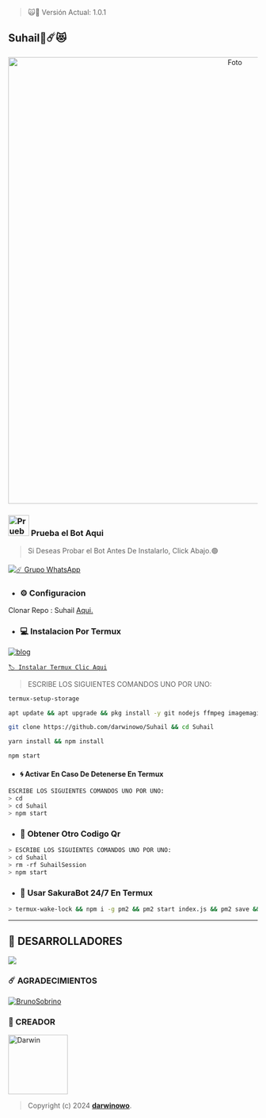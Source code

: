 > 🙀🌟 Versión Actual: 1.0.1

## Suhail🌟☄️😻

<p align="center">
<img src= "https://telegra.ph/file/8ade574d21b6da82692fa.jpg" alt="Foto" width="900"/>
</p>

### <img src="https://i.pinimg.com/originals/19/80/6e/19806e91932e6054965fc83b85241270.gif" alt="Prueba La Bot Aqui" width="42" height="42"> Prueba el Bot Aqui

> Si Deseas Probar el Bot Antes De Instalarlo, Click Abajo.🟢

<a href="https://chat.whatsapp.com/Eaa9JFA53ps7WHMv2VHbO9"><img alt="☄️ Grupo WhatsApp" src="https://img.shields.io/badge/Grupo-Suhail-FF00FF?style=for-the-badge&logo=whatsapp&logoColor=white"/></a>


- ### ⚙️ Configuracion
 Clonar Repo : Suhail [Aqui.](https://github.com/darwinowo/Suhail/fork)

- ### 💻 Instalacion Por Termux

[![blog](https://img.shields.io/badge/Instalacion-Sakura-FFFF00?style=for-the-badge&logo=youtube&logoColor=white)
](https://youtu.be/9-v4XwMTJYE?si=STdO2GwZR1GAmXfA)

[`🏷 Instalar Termux Clic Aqui`](https://www.mediafire.com/file/3hsvi3xkpq3a64o/termux_118.apk/file)

> ESCRIBE LOS SIGUIENTES COMANDOS UNO POR UNO:

```bash
termux-setup-storage
```
```bash
apt update && apt upgrade && pkg install -y git nodejs ffmpeg imagemagick yarn
```
```bash
git clone https://github.com/darwinowo/Suhail && cd Suhail
```
```bash
yarn install && npm install
```
```bash
npm start
```

- #### 🌀 Activar En Caso De Detenerse En Termux
```bash
ESCRIBE LOS SIGUIENTES COMANDOS UNO POR UNO:
> cd 
> cd Suhail 
> npm start
```

- ### 🌻 Obtener Otro Codigo Qr 
```bash
> ESCRIBE LOS SIGUIENTES COMANDOS UNO POR UNO:
> cd Suhail
> rm -rf SuhailSession
> npm start
```

- ### 🚀 Usar SakuraBot 24/7 En Termux 
```bash
> termux-wake-lock && npm i -g pm2 && pm2 start index.js && pm2 save && pm2 logs 
``` 
---------

## 🌟 DESARROLLADORES
<a href="https://github.com/Diego-YL-177/SakuraBotLite-MD/graphs/contributors">
<img src="https://contrib.rocks/image?repo=Diego-YL-177/SakuraBotLite-MD" /> 
</a>

### ☄️ AGRADECIMIENTOS
[![BrunoSobrino](https://github.com/BrunoSobrino.png?size=100)](https://github.com/BrunoSobrino) 

### 👑 CREADOR 
<a
href="https://github.com/darwinowo"><img src="https://github.com/darwinowo.png" width="120" height="120" alt="Darwin"/></a>
> Copyright (c) 2024 **[darwinowo](https://github.com/darwinowo/Suhail)**.
